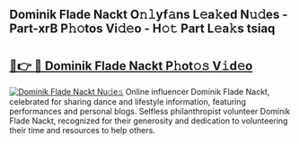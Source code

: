 ## Dominik Flade Nackt O𝚗𝚕yf𝚊ns L𝚎a𝚔ed N𝚞𝚍es - Part-xrB P𝚑𝚘tos Vi𝚍𝚎o - H𝚘𝚝 Part L𝚎a𝚔s tsiaq

# <h2><a href="http://kf1cnl.oniu.top/?m=Dominik+Flade+Nackt">🔗👉 🔴 Dominik Flade Nackt P𝚑ot𝚘𝚜 V𝚒d𝚎o</a></h2>

[![Dominik Flade Nackt Nu𝚍e𝚜](https://i.imgur.com/0qMVB7G.gif)](http://kf1cnl.oniu.top/?m=Dominik+Flade+Nackt)
Online influencer Dominik Flade Nackt, celebrated for sharing dance and lifestyle information, featuring performances and personal blogs. Selfless philanthropist volunteer Dominik Flade Nackt, recognized for their generosity and dedication to volunteering their time and resources to help others.  
